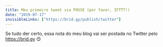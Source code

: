 ```yaml
---
title: Meu primeiro tweet via POSSE (por favor, IFTTT!)
date: "2019-07-17"
invisibleLinks: ["https://brid.gy/publish/twitter"]
---
```


Se tudo der certo, essa nota do meu blog vai ser postada no Twitter pelo https://brid.gy 😊
